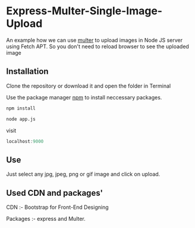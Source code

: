 # Express-Multer-Single-Image-Upload

An example how we can use [multer](https://www.npmjs.com/package/multer) to upload images in Node JS server using Fetch APT. So you don't need to reload browser to see the uploaded image

## Installation
Clone the repository or download it and open the folder in Terminal

Use the package manager [npm](https://www.npmjs.com/) to install neccessary packages.

```bash
npm install
```
```bash
node app.js
```
visit 

```javascript
localhost:9000

```



## Use

Just select any jpg, jpeg, png or gif image and click on upload.

## Used CDN and packages'

CDN :- Bootstrap for Front-End Designing

Packages :- express and Multer.